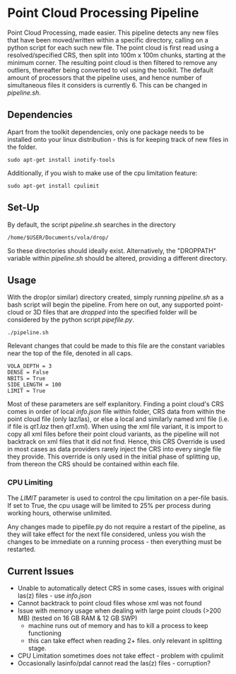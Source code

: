 # Point Cloud Processing Pipeline
Point Cloud Processing, made easier. 
This pipeline detects any new files that have been moved/written within
a specific directory, calling on a python script for each such new file.
The point cloud is first read using a resolved/specified CRS, then split into
100m x 100m chunks, starting at the minimum corner. The resulting point cloud
is then filtered to remove any outliers, thereafter being converted to vol using
the toolkit.
The default amount of processors that the pipeline uses, and hence number of
simultaneous files it considers is currently 6. This can be changed in _pipeline.sh_.

## Dependencies
Apart from the toolkit dependencies, only one package needs to be
installed onto your linux distribution - this is for keeping track of
new files in the folder.

```
sudo apt-get install inotify-tools
```

Additionally, if you wish to make use of the cpu limitation feature:

```
sudo apt-get install cpulimit
```

## Set-Up
By default, the script _pipeline.sh_ searches in the directory

```
/home/$USER/Documents/vola/drop/
```

So these directories should ideally exist.
Alternatively, the "DROPPATH" variable within _pipeline.sh_ should
be altered, providing a different directory.

## Usage
With the drop(or similar) directory created, simply running _pipeline.sh_
as a bash script will begin the pipeline. From here on out, any supported
point-cloud or 3D files that are _dropped_ into the specified folder will be
considered by the python script _pipefile.py_.

```
./pipeline.sh
```

Relevant changes that could be made to this file are the constant variables
near the top of the file, denoted in all caps.

```
VOLA_DEPTH = 3
DENSE = False
NBITS = True
SIDE_LENGTH = 100
LIMIT = True
```

Most of these parameters are self explanitory. Finding a point cloud's CRS comes
in order of local _info.json_ file within folder, CRS data from within the point
cloud file (only laz/las), or else a local and similarly named xml file (i.e. if
file is _qt1.laz_ then _qt1.xml_). When using the xml file variant, it is import to
copy all xml files before their point cloud variants, as the pipeline will
not backtrack on xml files that it did not find.
Hence, this CRS Override is used in most cases as data providers rarely
inject the CRS into every single file they provide. This override is only
used in the initial phase of splitting up, from thereon the CRS should be
contained within each file.

### CPU Limiting
The _LIMIT_ parameter is used to control the cpu limitation on a per-file
basis. If set to True, the cpu usage will be limited to 25% per process
during working hours, otherwise unlimited.

Any changes made to pipefile.py do not require a restart of the pipeline,
as they will take effect for the next file considered, unless you wish the
changes to be immediate on a running process - then everything must be restarted.

## Current Issues
- Unable to automatically detect CRS in some cases, issues with original las(z) files - use _info.json_
- Cannot backtrack to point cloud files whose xml was not found
- Issue with memory usage when dealing with large point clouds (>200 MB) (tested on 16 GB RAM & 12 GB SWP)
	- machine runs out of memory and has to kill a process to keep functioning
	- this can take effect when reading 2+ files. only relevant in splitting stage.
- CPU Limitation sometimes does not take effect - problem with cpulimit
- Occasionally lasinfo/pdal cannot read the las(z) files - corruption?
